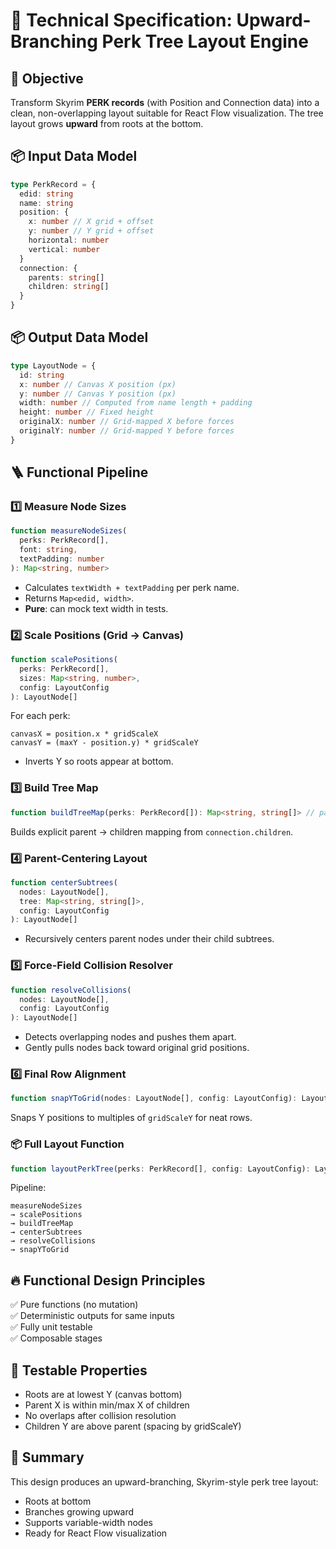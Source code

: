 # 📄 Technical Specification: Upward-Branching Perk Tree Layout Engine

## 🎯 Objective

Transform Skyrim **PERK records** (with Position and Connection data) into a clean, non-overlapping layout suitable for React Flow visualization. The tree layout grows **upward** from roots at the bottom.

## 📦 Input Data Model

```ts
type PerkRecord = {
  edid: string
  name: string
  position: {
    x: number // X grid + offset
    y: number // Y grid + offset
    horizontal: number
    vertical: number
  }
  connection: {
    parents: string[]
    children: string[]
  }
}
```

## 📦 Output Data Model

```ts
type LayoutNode = {
  id: string
  x: number // Canvas X position (px)
  y: number // Canvas Y position (px)
  width: number // Computed from name length + padding
  height: number // Fixed height
  originalX: number // Grid-mapped X before forces
  originalY: number // Grid-mapped Y before forces
}
```

## 🪜 Functional Pipeline

### 1️⃣ Measure Node Sizes

```ts
function measureNodeSizes(
  perks: PerkRecord[],
  font: string,
  textPadding: number
): Map<string, number>
```

- Calculates `textWidth + textPadding` per perk name.
- Returns `Map<edid, width>`.
- **Pure**: can mock text width in tests.

### 2️⃣ Scale Positions (Grid → Canvas)

```ts
function scalePositions(
  perks: PerkRecord[],
  sizes: Map<string, number>,
  config: LayoutConfig
): LayoutNode[]
```

For each perk:

```
canvasX = position.x * gridScaleX
canvasY = (maxY - position.y) * gridScaleY
```

- Inverts Y so roots appear at bottom.

### 3️⃣ Build Tree Map

```ts
function buildTreeMap(perks: PerkRecord[]): Map<string, string[]> // parent EDID → children EDIDs
```

Builds explicit parent → children mapping from `connection.children`.

### 4️⃣ Parent-Centering Layout

```ts
function centerSubtrees(
  nodes: LayoutNode[],
  tree: Map<string, string[]>,
  config: LayoutConfig
): LayoutNode[]
```

- Recursively centers parent nodes under their child subtrees.

### 5️⃣ Force-Field Collision Resolver

```ts
function resolveCollisions(
  nodes: LayoutNode[],
  config: LayoutConfig
): LayoutNode[]
```

- Detects overlapping nodes and pushes them apart.
- Gently pulls nodes back toward original grid positions.

### 6️⃣ Final Row Alignment

```ts
function snapYToGrid(nodes: LayoutNode[], config: LayoutConfig): LayoutNode[]
```

Snaps Y positions to multiples of `gridScaleY` for neat rows.

### 📦 Full Layout Function

```ts
function layoutPerkTree(perks: PerkRecord[], config: LayoutConfig): LayoutNode[]
```

Pipeline:

```
measureNodeSizes
→ scalePositions
→ buildTreeMap
→ centerSubtrees
→ resolveCollisions
→ snapYToGrid
```

## 🔥 Functional Design Principles

✅ Pure functions (no mutation)  
✅ Deterministic outputs for same inputs  
✅ Fully unit testable  
✅ Composable stages

## 🧪 Testable Properties

- Roots are at lowest Y (canvas bottom)
- Parent X is within min/max X of children
- No overlaps after collision resolution
- Children Y are above parent (spacing by gridScaleY)

## 📖 Summary

This design produces an upward-branching, Skyrim-style perk tree layout:

- Roots at bottom
- Branches growing upward
- Supports variable-width nodes
- Ready for React Flow visualization
